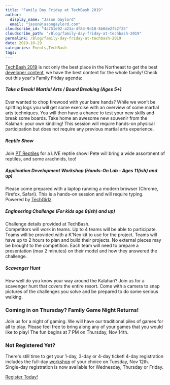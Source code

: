 ```yaml
---
title: "Family Day Friday at TechBash 2019"
author: 
  display_name: "Jason Gaylord"
  email: "jason@jasongaylord.com"
cloudscribe_id: "4a751e92-a23a-4f83-9d18-8b0de2f52f25"
cloudscribe_path: "/Blog/family-day-friday-at-techbash-2019"
permalink: /Blog/family-day-friday-at-techbash-2019
date: 2019-10-29
categories: Events,TechBash
tags: 
---
```


[TechBash 2019](https://techbash.com/) is not only the best place in the Northeast to get the best [developer content](https://techbash.com/sessions), we have the best content for the whole family! Check out this year's Family Friday agenda:

##### Take a Break! Martial Arts / Board Breaking (Ages 5+)

Ever wanted to chop firewood with your bare hands? While we won’t be splitting logs you will get some exercise with an overview of some martial arts techniques. You will then have a chance to test your new skills and break some boards. Take home an awesome new souvenir from the Kalahari: your own kindling! This session will require hands-on physical participation but does not require any previous martial arts experience.

##### Reptile Show

Join [PT Reptiles](https://ptreptilespa.com/) for a LIVE reptile show! Pete will bring a wide assortment of reptiles, and some arachnids, too!

##### Application Development Workshop (Hands-On Lab - Ages 11(ish) and up)

Please come prepared with a laptop running a modern browser (Chrome, Firefox, Safari). This is a hands-on session and will require typing.  
Powered by [TechGirlz](https://www.techgirlz.org/).

##### Engineering Challenge (For kids age 8(ish) and up)

Challenge details provided at TechBash.  
Competitors will work in teams. Up to 4 teams will be able to participate. Teams will be provided with a K'Nex kit to use for the project. Teams will have up to 2 hours to plan and build their projects. No external pieces may be brought to the competition. Each team will need to prepare a presentation (max 2 minutes) on their model and how they answered the challenge.

##### Scavenger Hunt

How well do you know your way around the Kalahari? Join us for a scavenger hunt that covers the entire resort. Come with a camera to snap pictures of the challenges you solve and be prepared to do some serious walking.

### Coming in on Thursday? Family Game Night Returns!

Join us for a night of gaming. We will have our traditional piles of games for all to play. Please feel free to bring along any of your games that you would like to play! The fun begins at 7 PM on Thursday, Nov 14th. 

### Not Registered Yet?

There's still time to get your 1-day, 3-day or 4-day ticket! 4-day registration includes the full-day [workshop](https://techbash.com/#Registration) of your choice on Tuesday, Nov 12th. Single-day registration is now available for Wednesday, Thursday or Friday. 

[Register Today!](https://techbash.com/#Registration)
